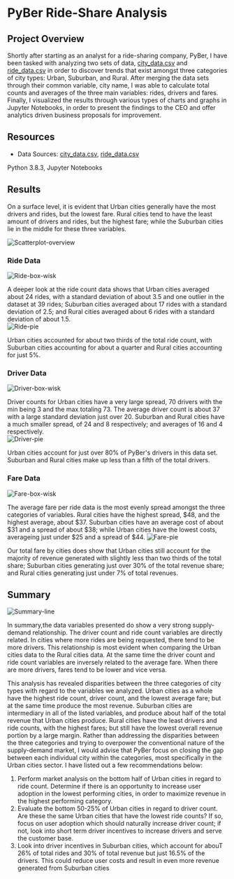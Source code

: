 # PyBer Ride-Share Analysis

## Project Overview

Shortly after starting as an analyst for a ride-sharing company, PyBer, I have been tasked with analyzing two sets of data, [city_data.csv](https://github.com/agregorash/PyBer_Analysis/blob/main/Resources/city_data.csv) and [ride_data.csv](https://github.com/agregorash/PyBer_Analysis/blob/main/Resources/ride_data.csv) in order to discover trends that exist amongst three categories of city types: Urban, Suburban, and Rural.  After merging the data sets through their common variable, city name, I was able to calculate total counts and averages of the three main variables: rides, drivers  and fares.  Finally, I visualized the results through various types of charts and graphs in Jupyter Notebooks, in order to present the findings to the CEO and offer analytics driven business proposals for improvement.

## Resources
- Data Sources: [city_data.csv](https://github.com/agregorash/PyBer_Analysis/blob/main/Resources/city_data.csv), [ride_data.csv](https://github.com/agregorash/PyBer_Analysis/blob/main/Resources/ride_data.csv)
               
Python 3.8.3, Jupyter Notebooks

## Results
On a surface level, it is evident that Urban cities generally have the most drivers and rides, but the lowest fare.  Rural cities tend to have the least amount of drivers and rides, but the highest fare; while the Suburban cities lie in the middle for these three variables.

![Scatterplot-overview](https://github.com/agregorash/PyBer_Analysis/blob/main/analysis/Fig1.png)
### Ride Data
![Ride-box-wisk](https://github.com/agregorash/PyBer_Analysis/blob/main/analysis/Fig2.png)

A deeper look at the ride count data shows that Urban cities averaged about 24 rides, with a standard deviation of about 3.5 and one outlier in the dataset at 39 rides; Suburban cities averaged about 17 rides with a standard deviation of 2.5; and Rural cities averaged about 6 rides with a standard deviation of about 1.5.                                
![Ride-pie](https://github.com/agregorash/PyBer_Analysis/blob/main/analysis/Fig6.png)

Urban cities accounted for about two thirds of the total ride count, with Suburban cities accounting for about a quarter and Rural cities accounting for just 5%.

### Driver Data
![Driver-box-wisk](https://github.com/agregorash/PyBer_Analysis/blob/main/analysis/Fig4.png)

Driver counts for Urban cities have a very large spread, 70 drivers with the min being 3 and the max totaling 73.  The average driver count is about 37 with a large standard deviation just over 20.  Suburban and Rural cities have a much smaller spread, of 24 and 8 respectively; and averages of 16 and 4 respectively.                               
![Driver-pie](https://github.com/agregorash/PyBer_Analysis/blob/main/analysis/Fig7.png)

Urban cities account for just over 80% of PyBer's drivers in this data set.  Suburban and Rural cities make up less than a fifth of the total drivers.

### Fare Data
![Fare-box-wisk](https://github.com/agregorash/PyBer_Analysis/blob/main/analysis/Fig3.png)

The average fare per ride data is the most evenly spread amongst the three categories of variables.  Rural cities have the highest spread, $48, and the highest average, about $37.  Suburban cities have an average cost of about $31 and a spread of about $38; while Urban cities have the lowest costs, averageing just under $25 and a spread of $44.
![Fare-pie](https://github.com/agregorash/PyBer_Analysis/blob/main/analysis/Fig5.png)

Our total fare by cities does show that Urban cities still account for the majority of revenue generated with slightly less than two thirds of the total share; Suburban cities generating just over 30% of the total revenue share; and Rural cities generating just under 7% of total revenues.

## Summary
![Summary-line](https://github.com/agregorash/PyBer_Analysis/blob/main/analysis/PyBer_fare_summary.png)

In summary,the data variables presented do show a very strong supply-demand relationship.  The driver count and ride count variables are directly related. In cities where more rides are being requested, there tend to be more drivers.  This relationship is most evident when comparing the Urban cities data to the Rural cities data.  At the same time the driver count and ride count variables are inversely related to the average fare.  When there are more drivers, fares tend to be lower and vice versa.

This analysis has revealed disparities between the three categories of city types with regard to the variables we analyzed.  Urban cities as a whole have the highest ride count, driver count, and the lowest average fare; but at the same time produce the most revenue.  Suburban cities are intermediary in all of the listed variables, and produce about half of the total revenue that Urban cities produce.  Rural cities have the least drivers and ride counts, with the highest fares; but still have the lowest overall revenue portion by a large margin.  Rather than addressing the disparities between the three categories and trying to overpower the conventional nature of the supply-demand market, I would advise that PyBer focus on closing the gap between each individual city within the categories, most specifically in the Urban cities sector.  I have listed out a few recommendations below:
1. Perform market analysis on the bottom half of Urban cities in regard to ride count.  Determine if there is an opportunity to increase user adoption  in the lowest performing cities, in order to maximize revenue in the highest performing category.
2. Evaluate the bottom 50-25% of Urban cities in regard to driver count.  Are these the same Urban cities that have the lowest ride counts? If so, focus on user adoption which should naturally increase driver count; if not, look into short term driver incentives to increase drivers and serve the customer base.
3. Look into driver incentives in Suburban cities, which account for abouT 26% of total rides and  30% of total revenue but just 16.5% of the drivers.  This could reduce user costs and result in even more revenue generated from Suburban cities 
